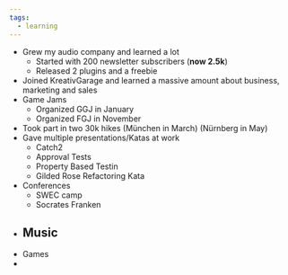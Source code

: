 ```yaml
---
tags:
  - learning
---
```

- Grew my audio company and learned a lot
	- Started with 200 newsletter subscribers (**now 2.5k**)
	- Released 2 plugins and a freebie
- Joined KreativGarage and learned a massive amount about business, marketing and sales
- Game Jams
	- Organized GGJ in January
	- Organized FGJ in November
- Took part in two 30k hikes (München in March) (Nürnberg in May)
- Gave multiple presentations/Katas at work
	- Catch2
	- Approval Tests
	- Property Based Testin
	- Gilded Rose Refactoring Kata
- Conferences
	- SWEC camp
	- Socrates Franken
- Music 
	- 
- Games
- 